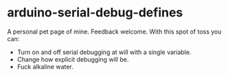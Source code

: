 # arduino-serial-debug-defines
A personal pet page of mine. Feedback welcome.
With this spot of toss you can:

- Turn on and off serial debugging at will with a single variable.
- Change how explicit debugging will be.
- Fuck alkaline water.
